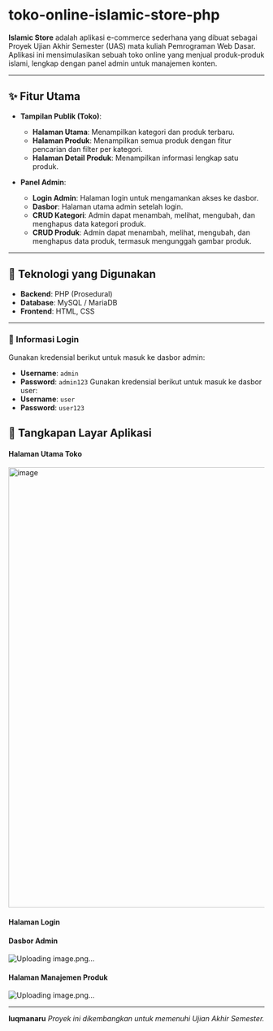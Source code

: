 # toko-online-islamic-store-php
**Islamic Store** adalah aplikasi e-commerce sederhana yang dibuat sebagai Proyek Ujian Akhir Semester (UAS) mata kuliah Pemrograman Web Dasar. Aplikasi ini mensimulasikan sebuah toko online yang menjual produk-produk islami, lengkap dengan panel admin untuk manajemen konten.

---

## ✨ Fitur Utama
-   **Tampilan Publik (Toko)**:
    -   **Halaman Utama**: Menampilkan kategori dan produk terbaru.
    -   **Halaman Produk**: Menampilkan semua produk dengan fitur pencarian dan filter per kategori.
    -   **Halaman Detail Produk**: Menampilkan informasi lengkap satu produk.

-   **Panel Admin**:
    -   **Login Admin**: Halaman login untuk mengamankan akses ke dasbor.
    -   **Dasbor**: Halaman utama admin setelah login.
    -   **CRUD Kategori**: Admin dapat menambah, melihat, mengubah, dan menghapus data kategori produk.
    -   **CRUD Produk**: Admin dapat menambah, melihat, mengubah, dan menghapus data produk, termasuk mengunggah gambar produk.

---

## 🚀 Teknologi yang Digunakan
-   **Backend**: PHP (Prosedural)
-   **Database**: MySQL / MariaDB
-   **Frontend**: HTML, CSS

---

### 🔑 Informasi Login
Gunakan kredensial berikut untuk masuk ke dasbor admin:
-   **Username**: `admin`
-   **Password**: `admin123`
Gunakan kredensial berikut untuk masuk ke dasbor user:
-   **Username**: `user`
-   **Password**: `user123`

## 📸 Tangkapan Layar Aplikasi
#### Halaman Utama Toko
<img width="1919" height="867" alt="image" src="https://github.com/user-attachments/assets/b1183361-25ab-48bc-afec-9d421bc8fc2b" />

#### Halaman Login

#### Dasbor Admin
![Uploading image.png…]()

#### Halaman Manajemen Produk
![Uploading image.png…]()

---

**luqmanaru**
*Proyek ini dikembangkan untuk memenuhi Ujian Akhir Semester.*
